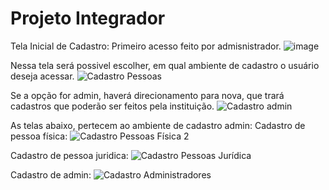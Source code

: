 # Projeto Integrador
Tela Inicial de Cadastro:
Primeiro acesso feito por admisnistrador.
![image](https://github.com/acostaamanda/PI_SENAC_ADS/assets/144863820/1f2790c2-a71f-4499-b509-4a2aab27f0da)

Nessa tela será possivel escolher, em qual ambiente de cadastro o usuário deseja acessar.
![Cadastro Pessoas](https://github.com/acostaamanda/PI_SENAC_ADS/assets/144863820/16015d9c-7b79-4521-9a6c-3ee15f13a023)

Se a opção for admin, haverá direcionamento para nova, que trará cadastros que poderão ser feitos pela instituição.
![Cadastro admin](https://github.com/acostaamanda/PI_SENAC_ADS/assets/144863820/08cade86-cb19-4e7a-95d5-9e1048d55635)

As telas abaixo, pertecem ao ambiente de cadastro admin:
Cadastro de pessoa física:
![Cadastro Pessoas Física 2](https://github.com/acostaamanda/PI_SENAC_ADS/assets/144863820/af1157a0-b849-4127-9bc0-5c9843f869c7)

Cadastro de pessoa juridica:
![Cadastro Pessoas Jurídica](https://github.com/acostaamanda/PI_SENAC_ADS/assets/144863820/360e5d0e-3f82-41b0-a192-b72189ceca2c)

Cadastro de admin:
![Cadastro Administradores](https://github.com/acostaamanda/PI_SENAC_ADS/assets/144863820/e711d997-6e91-47ae-a329-e7b7189710b0)





